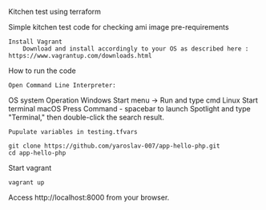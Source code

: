 Kitchen test using terraform

Simple kitchen test code for checking ami image
pre-requirements

    Install Vagrant
        Download and install accordingly to your OS as described here : https://www.vagrantup.com/downloads.html

How to run the code

    Open Command Line Interpreter:

OS system 	Operation
Windows 	Start menu -> Run and type cmd
Linux 	Start terminal
macOS 	Press Command - spacebar to launch Spotlight and type "Terminal," then double-click the search result.

    Pupulate variables in testing.tfvars

    git clone https://github.com/yaroslav-007/app-hello-php.git
    cd app-hello-php

Start vagrant

    vagrant up

Access http://localhost:8000 from your browser.
